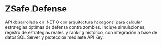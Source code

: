 # ZSafe.Defense
API desarrollada en .NET 8 con arquitectura hexagonal para calcular estrategias óptimas de defensa contra zombies. Incluye simulaciones, registro de estrategias reales, y ranking histórico, con integración a base de datos SQL Server y protección mediante API Key.
